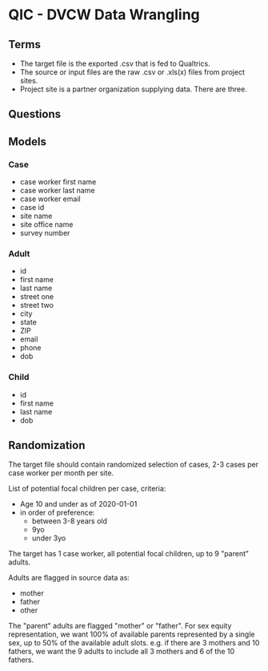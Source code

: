 # QIC - DVCW Data Wrangling

## Terms

* The target file is the exported .csv that is fed to Qualtrics.
* The source or input files are the raw .csv or .xls(x) files from project sites.
* Project site is a partner organization supplying data. There are three.

## Questions

## Models

### Case

* case worker first name
* case worker last name
* case worker email
* case id
* site name
* site office name
* survey number

### Adult

* id
* first name
* last name
* street one
* street two
* city
* state
* ZIP
* email
* phone
* dob

### Child

* id
* first name
* last name
* dob

## Randomization

The target file should contain randomized selection of cases, 2-3 cases per case worker per month per site.

List of potential focal children per case, criteria:

* Age 10 and under as of 2020-01-01
* in order of preference:
  * between 3-8 years old
  * 9yo
  * under 3yo

The target has 1 case worker, all potential focal children, up to 9 "parent" adults.

Adults are flagged in source data as:
* mother
* father
* other

The "parent" adults are flagged "mother" or "father". For sex equity representation, we want 100% of available parents represented by a single sex, up to 50% of the available adult slots.
e.g. if there are 3 mothers and 10 fathers, we want the 9 adults to include all 3 mothers and 6 of the 10 fathers.



